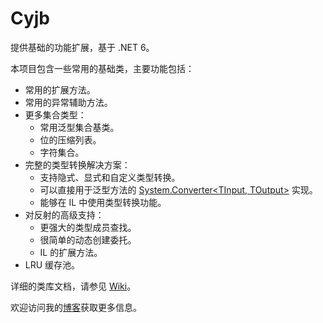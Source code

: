 Cyjb
====

提供基础的功能扩展，基于 .NET 6。

本项目包含一些常用的基础类，主要功能包括：

- 常用的扩展方法。
- 常用的异常辅助方法。
- 更多集合类型：
	- 常用泛型集合基类。
	- 位的压缩列表。
	- 字符集合。
- 完整的类型转换解决方案：
	- 支持隐式、显式和自定义类型转换。
	- 可以直接用于泛型方法的 [System.Converter&lt;TInput, TOutput&gt;](https://docs.microsoft.com/zh-cn/dotnet/api/system.converter-2) 实现。
	- 能够在 IL 中使用类型转换功能。
- 对反射的高级支持：
	- 更强大的类型成员查找。
	- 很简单的动态创建委托。
	- IL 的扩展方法。
- LRU 缓存池。

详细的类库文档，请参见 [Wiki](https://github.com/CYJB/Cyjb/wiki)。

欢迎访问我的[博客](http://www.cnblogs.com/cyjb/)获取更多信息。